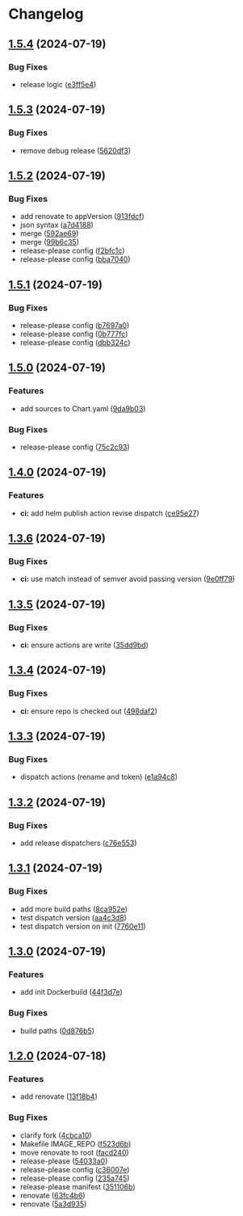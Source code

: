 # Changelog

## [1.5.4](https://github.com/anthr76/k8s-pod-mutator-webhook/compare/k8s-pod-mutator-webhook-v1.5.3...k8s-pod-mutator-webhook-v1.5.4) (2024-07-19)


### Bug Fixes

* release logic ([e3ff5e4](https://github.com/anthr76/k8s-pod-mutator-webhook/commit/e3ff5e403a18d17523aba1b6c182743a6f32b137))

## [1.5.3](https://github.com/anthr76/k8s-pod-mutator-webhook/compare/k8s-pod-mutator-webhook-v1.5.2...k8s-pod-mutator-webhook-v1.5.3) (2024-07-19)


### Bug Fixes

* remove debug release ([5620df3](https://github.com/anthr76/k8s-pod-mutator-webhook/commit/5620df378081c7d4d825d5de78d29a88942210ca))

## [1.5.2](https://github.com/anthr76/k8s-pod-mutator-webhook/compare/k8s-pod-mutator-webhook-v1.5.1...k8s-pod-mutator-webhook-v1.5.2) (2024-07-19)


### Bug Fixes

* add renovate to appVersion ([913fdcf](https://github.com/anthr76/k8s-pod-mutator-webhook/commit/913fdcf23bedde6f0d678f733b11b9118992c73b))
* json syntax ([a7d4188](https://github.com/anthr76/k8s-pod-mutator-webhook/commit/a7d4188c5743043bea4599f4ab64a5e2798734e6))
* merge ([592ae69](https://github.com/anthr76/k8s-pod-mutator-webhook/commit/592ae6922472b940186f1f4f7ea4b1de5bf707f0))
* merge ([99b6c35](https://github.com/anthr76/k8s-pod-mutator-webhook/commit/99b6c355bed2a4e5ae97cfe8e3cb156bd2c93fd0))
* release-please config ([f2bfc1c](https://github.com/anthr76/k8s-pod-mutator-webhook/commit/f2bfc1c070ccf390de77555dd3c9c78a33edd6c7))
* release-please config ([bba7040](https://github.com/anthr76/k8s-pod-mutator-webhook/commit/bba7040131721d7603cdc9c28a1ccfd7f818f262))

## [1.5.1](https://github.com/anthr76/k8s-pod-mutator-webhook/compare/k8s-pod-mutator-webhook-v1.5.0...k8s-pod-mutator-webhook-v1.5.1) (2024-07-19)


### Bug Fixes

* release-please config ([b7697a0](https://github.com/anthr76/k8s-pod-mutator-webhook/commit/b7697a0f48d867329e6091c2c24237e5d73ba02c))
* release-please config ([0b777fc](https://github.com/anthr76/k8s-pod-mutator-webhook/commit/0b777fc6759f2a50f7416b8ad76bdf57dae5db3f))
* release-please config ([dbb324c](https://github.com/anthr76/k8s-pod-mutator-webhook/commit/dbb324cbfc4ab4d2c80fd34538f95c6fddfdf44e))

## [1.5.0](https://github.com/anthr76/k8s-pod-mutator-webhook/compare/k8s-pod-mutator-webhook-v1.4.0...k8s-pod-mutator-webhook-v1.5.0) (2024-07-19)


### Features

* add sources to Chart.yaml ([9da9b03](https://github.com/anthr76/k8s-pod-mutator-webhook/commit/9da9b03a1aaec01d771916ed2bdab0ce8aedc819))


### Bug Fixes

* release-please config ([75c2c93](https://github.com/anthr76/k8s-pod-mutator-webhook/commit/75c2c93abfed703857d96e3a2cab978cd84999d7))

## [1.4.0](https://github.com/anthr76/k8s-pod-mutator-webhook/compare/k8s-pod-mutator-webhook-v1.3.6...k8s-pod-mutator-webhook-v1.4.0) (2024-07-19)


### Features

* **ci:** add helm publish action revise dispatch ([ce95e27](https://github.com/anthr76/k8s-pod-mutator-webhook/commit/ce95e27272c27821fcdfce4b3bfe5624d924dcee))

## [1.3.6](https://github.com/anthr76/k8s-pod-mutator-webhook/compare/k8s-pod-mutator-webhook-v1.3.5...k8s-pod-mutator-webhook-v1.3.6) (2024-07-19)


### Bug Fixes

* **ci:** use match instead of semver avoid passing version ([9e0ff79](https://github.com/anthr76/k8s-pod-mutator-webhook/commit/9e0ff79d86b6e23975223e93c53d26b04e7be707))

## [1.3.5](https://github.com/anthr76/k8s-pod-mutator-webhook/compare/k8s-pod-mutator-webhook-v1.3.4...k8s-pod-mutator-webhook-v1.3.5) (2024-07-19)


### Bug Fixes

* **ci:** ensure actions are write ([35dd9bd](https://github.com/anthr76/k8s-pod-mutator-webhook/commit/35dd9bd89f2bb09a6198cb4c1881aaadcd3f676e))

## [1.3.4](https://github.com/anthr76/k8s-pod-mutator-webhook/compare/k8s-pod-mutator-webhook-v1.3.3...k8s-pod-mutator-webhook-v1.3.4) (2024-07-19)


### Bug Fixes

* **ci:** ensure repo is checked out ([498daf2](https://github.com/anthr76/k8s-pod-mutator-webhook/commit/498daf2eb2072ced2885f6de0637dda367b44884))

## [1.3.3](https://github.com/anthr76/k8s-pod-mutator-webhook/compare/k8s-pod-mutator-webhook-v1.3.2...k8s-pod-mutator-webhook-v1.3.3) (2024-07-19)


### Bug Fixes

* dispatch actions (rename and token) ([e1a94c8](https://github.com/anthr76/k8s-pod-mutator-webhook/commit/e1a94c89fccc925eeed82b88672e19831fefd993))

## [1.3.2](https://github.com/anthr76/k8s-pod-mutator-webhook/compare/k8s-pod-mutator-webhook-v1.3.1...k8s-pod-mutator-webhook-v1.3.2) (2024-07-19)


### Bug Fixes

* add release dispatchers ([c76e553](https://github.com/anthr76/k8s-pod-mutator-webhook/commit/c76e5537561544e52cc23afb3dc7d56079f7eb57))

## [1.3.1](https://github.com/anthr76/k8s-pod-mutator-webhook/compare/k8s-pod-mutator-webhook-v1.3.0...k8s-pod-mutator-webhook-v1.3.1) (2024-07-19)


### Bug Fixes

* add more build paths ([8ca952e](https://github.com/anthr76/k8s-pod-mutator-webhook/commit/8ca952ecaeed255be9ddb60ee60461c8f524c31e))
* test dispatch version ([aa4c3d8](https://github.com/anthr76/k8s-pod-mutator-webhook/commit/aa4c3d82f9fc1554157884c5d05a4424c39696ca))
* test dispatch version on init ([7760e11](https://github.com/anthr76/k8s-pod-mutator-webhook/commit/7760e11f31b8ec4ad4e6931ba8a4f558b6c86892))

## [1.3.0](https://github.com/anthr76/k8s-pod-mutator-webhook/compare/k8s-pod-mutator-webhook-v1.2.0...k8s-pod-mutator-webhook-v1.3.0) (2024-07-19)


### Features

* add init Dockerbuild ([44f3d7e](https://github.com/anthr76/k8s-pod-mutator-webhook/commit/44f3d7ec0056c01f3d57f3e610f8b0eadcc316d0))


### Bug Fixes

* build paths ([0d876b5](https://github.com/anthr76/k8s-pod-mutator-webhook/commit/0d876b50ef92e5eddfcd295bf89899b79afa92b8))

## [1.2.0](https://github.com/anthr76/k8s-pod-mutator-webhook/compare/k8s-pod-mutator-webhook-v1.1.1...k8s-pod-mutator-webhook-v1.2.0) (2024-07-18)


### Features

* add renovate ([13f18b4](https://github.com/anthr76/k8s-pod-mutator-webhook/commit/13f18b4103a4e9dfbd1f9f53d4b674d5313d39bd))


### Bug Fixes

* clarify fork ([4cbca10](https://github.com/anthr76/k8s-pod-mutator-webhook/commit/4cbca10d6abbd9b2115a7e26a73bec6edd145fc9))
* Makefile IMAGE_REPO ([f523d6b](https://github.com/anthr76/k8s-pod-mutator-webhook/commit/f523d6be22eb0ba9b2d2c4f26c701cb466cf8bb9))
* move renovate to root ([facd240](https://github.com/anthr76/k8s-pod-mutator-webhook/commit/facd2405410cf15d2a15e5069649d449ccfadbca))
* release-please ([54033a0](https://github.com/anthr76/k8s-pod-mutator-webhook/commit/54033a03015684545e06c29a2c8dfbed0a329c45))
* release-please config ([c36007e](https://github.com/anthr76/k8s-pod-mutator-webhook/commit/c36007efbbe0b66370938b9b35d74da02d2863fe))
* release-please config ([235a745](https://github.com/anthr76/k8s-pod-mutator-webhook/commit/235a74545c302b7a1ad300280160db54e675cb2f))
* release-please manifest ([351106b](https://github.com/anthr76/k8s-pod-mutator-webhook/commit/351106b25478e6dce91d8cb73c241d4236fa3f23))
* renovate ([63fc4b6](https://github.com/anthr76/k8s-pod-mutator-webhook/commit/63fc4b68271b19b26816131fc9017e5a2f3437ca))
* renovate ([5a3d935](https://github.com/anthr76/k8s-pod-mutator-webhook/commit/5a3d935d0bcb636ca2e84d7fcde75f455e809a61))

